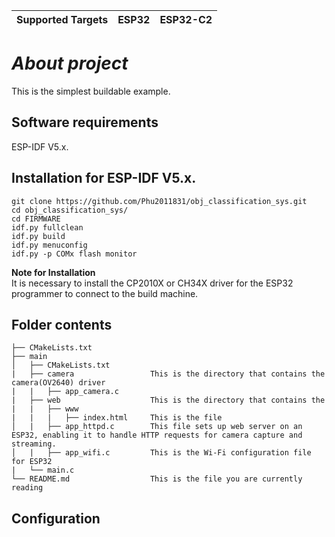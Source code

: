 |      Supported Targets      |          ESP32          |          ESP32-C2          |
| --------------------------- | ----------------------- | -------------------------- |

# _About project_

This is the simplest buildable example. 

## Software requirements
ESP-IDF V5.x.  

## Installation for ESP-IDF V5.x.
```Shell
git clone https://github.com/Phu2011831/obj_classification_sys.git
cd obj_classification_sys/
cd FIRMWARE
idf.py fullclean
idf.py build
idf.py menuconfig
idf.py -p COMx flash monitor
```
__Note for Installation__   
It is necessary to install the CP2010X or CH34X driver for the ESP32 programmer to connect to the build machine.

## Folder contents

```
├── CMakeLists.txt
├── main
│   ├── CMakeLists.txt
|   ├── camera                 This is the directory that contains the camera(OV2640) driver
|   |   ├── app_camera.c                 
|   ├── web                    This is the directory that contains the 
|   |   ├── www
|   |   |   ├── index.html     This is the file 
│   |   ├── app_httpd.c        This file sets up web server on an ESP32, enabling it to handle HTTP requests for camera capture and streaming.  
│   |   ├── app_wifi.c         This is the Wi-Fi configuration file for ESP32
|   └── main.c
└── README.md                  This is the file you are currently reading
```

## Configuration 

##
